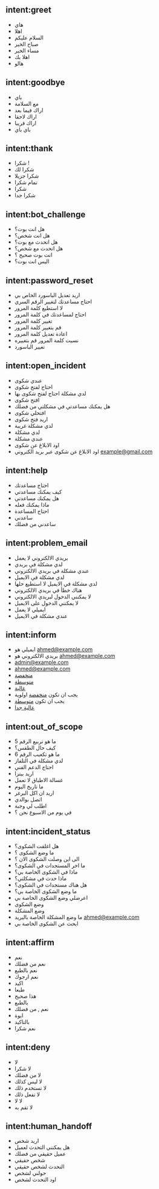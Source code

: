 ## intent:greet
- هاي
- اهلا
- السلام عليكم
- صباح الخير
- مساء الخير
- اهلا بك
- هالو

## intent:goodbye
- باي
- مع السلامة
- اراك فيما بعد
- اراك لاحقا
- اراك قريبا
- باي باي

## intent:thank
- شكرا !
- شكرا لك
- شكرا جزيلا
- تمام شكرا
- شكرا 
- شكرا جدا

## intent:bot_challenge
- هل انت بوت؟
- هل انت شخص؟
- هل اتحدث مع بوت؟
- هل اتحدث مع شخص؟
- انت بوت صحيح ؟
- اليس انت بوت؟

## intent:password_reset
- اريد تعديل الباسورد الخاص بي
- احتاج مساعدتك لتغيير الرقم السري
- لا استطيع كلمة المرور
- احتاج لمساعدتك في كلمة المرور
- تغيير كلمة المرور
- قم بتغيير كلمة المرور
- اعادة تعديل كلمة المرور
- نسيت كلمة المرور قم بتغييره
- تغيير الباسورد

## intent:open_incident
- عندي شكوى
- احتاج لفتح شكوى
- لدي مشكلة احتاج لفتح شكوى بها
- افتح شكوى
- هل يمكنك مساعدتي في مشكلتي من فضلك
- افتحلي شكوى
- اريد فتح شكوى
- لدي مشكلة غريبة
- لدي مشكلة
- عندي مشكلة
- اود الابلاغ عن شكوى
- اود الابلاغ عن شكوى عبر بريد الكتروني example@gmail.com

## intent:help
- احتاج مساعدتك
- كيف يمكنك مساعدتي
- هل يمكنك مساعدتي
- ماذا يمكنك فعله
- احتاج المساعدة
- ساعدني
- ساعدني من فضلك

## intent:problem_email
- بريدي الالكتروني لا يعمل
- لدي مشكلة في بريدي
- عندي مشكلة في بريدي الالكتروني
- لدي مشكلة في الايميل
- لدي مشكلة في الايميل لا استطيع حلها
- هناك خطأ في بريدي الالكتروني
- لا يمكنني الدخول لبريدي الالكتروني
- لا يمكنني الدخول على الايميل
- ايميلي لا يعمل
- عندي مشكلة في الايميل

## intent:inform
- ايميلي هو ahmed@example.com
- بريدي الالكتروني هو ahmed@example.com
- admin@example.com
- ahmed@example.com
- [منخفضة](priority)
- [متوسطة](priority)
- [عالية](priority)
- يجب ان تكون [منخفضة](priority) اولوية
- يجب ان تكون [متوسطة](priority)
- [عالية جدا](priority)

## intent:out_of_scope
- ما هو تربيع الرقم 5
- كيف حال الطقس؟
- ما هو تكعيب الرقم 6
- لدي مشكلة في التلفاز
- احتاج الدعم الفني
- اريد بيتزا
- غسالة الاطباق لا تعمل
- ما تاريخ اليوم
- اريد ان اكل البرغر
- اتصل بوالدي
- اطلب لي وجبة 
- في يوم من الاسبوع نحن ؟

## intent:incident_status
- هل اغلقت الشكوى؟
- ما وضع الشكوى ؟
- الى اين وصلت الشكوى الان ؟
- ما اخر المستجدات في الشكوى؟
- ماذا في الشكوى الخاصة بي؟
- ماذا حدث في مشكلتي؟
- هل هناك مستجدات في الشكوى؟
- ما وضع الشكوى الخاصة بي؟
- اعرضلي وضع الشكوى الخاصة بي
- وضع الشكوى
- وضع المشكلة
- ما وضع المشكلة الخاصة بالبريد ahmed@example.com
- ابحث عن الشكوى الخاصة بي

## intent:affirm
- نعم
- نعم من فضلك
- نعم بالطبع
- نعم ارجوك
- اكيد
- طبعا
- هذا صحيح
- بالطبع
- نعم , من فضلك
- ايوة
- بالتاكيد
- نعم شكرا

## intent:deny
- لا
- لا شكرا
- لا من فضلك
- لا ليس كذلك
- لا تستخدم ذلك
- لا تفعل ذلك
- لا لا 
- لا تقم به

## intent:human_handoff
- اريد شخص
- هل يمكنني التحدث لعميل
- عميل حقيقي من فضلك
- شخص حقيقي
- التحدث لشخص حقيقي
- حولني لشخص
- اود التحدث لشخص

